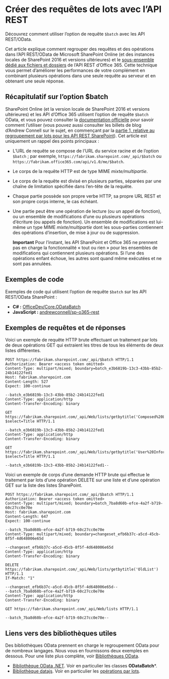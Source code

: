 # <a name="make-batch-requests-with-the-rest-apis"></a>Créer des requêtes de lots avec l’API REST
Découvrez comment utiliser l’option de requête `$batch` avec les API REST/OData.
 
Cet article explique comment regrouper des requêtes et des opérations dans l’API REST/OData de Microsoft SharePoint Online (et des instances locales de SharePoint 2016 et versions ultérieures) et le [sous-ensemble dédié aux fichiers et dossiers](http://msdn.microsoft.com/en-us/office/office365/api/files-rest-operations) de l’API REST d’Office 365. Cette technique vous permet d’améliorer les performances de votre complément en combinant plusieurs opérations dans une seule requête au serveur et en obtenant une seule réponse.

## <a name="executive-summary-of-the-batch-option"></a>Récapitulatif sur l’option $batch
SharePoint Online (et la version locale de SharePoint 2016 et versions ultérieures) et les API d’Office 365 utilisent l’option de requête `$batch` OData, et vous pouvez consulter la [documentation officielle](http://www.odata.org/documentation/odata-version-3-0/batch-processing) pour savoir comment l’utiliser (vous pouvez aussi consulter les billets de blog d’Andrew Connell sur le sujet, en commençant par la [partie 1, relative au regroupement par lots pour les API REST SharePoint](http://www.andrewconnell.com/blog/part-1-sharepoint-rest-api-batching-understanding-batching-requests)). Cet article est uniquement un rappel des points principaux :
 
- L’URL de requête se compose de l’URL du service racine et de l’option `$batch` ; par exemple, `https://fabrikam.sharepoint.com/_api/$batch` ou `https://fabrikam.office365.com/api/v1.0/me/$batch`.
    
- Le corps de la requête HTTP est de type MIME *mixte/multipartie*.
    
- Le corps de la requête est divisé en plusieurs parties, séparées par une chaîne de limitation spécifiée dans l’en-tête de la requête.
    
- Chaque partie possède son propre verbe HTTP, sa propre URL REST et son propre corps interne, le cas échéant.
    
- Une partie peut être une opération de lecture (ou un appel de fonction), ou un ensemble de modifications d’une ou plusieurs opérations d’écriture (ou appels de fonction). Un ensemble de modifications est lui-même un type MIME *mixte/multipartie* dont les sous-parties contiennent des opérations d’insertion, de mise à jour ou de suppression.
    
     **Important**  Pour l’instant, les API SharePoint et Office 365 ne prennent pas en charge la fonctionnalité « tout ou rien » pour les ensembles de modifications qui contiennent plusieurs opérations. Si l’une des opérations enfant échoue, les autres sont quand même exécutées et ne sont pas annulées.

## <a name="code-samples"></a>Exemples de code
Exemples de code qui utilisent l’option de requête `$batch` sur les API REST/OData SharePoint : 

-  **C# :** [OfficeDev/Core.ODataBatch](https://github.com/OfficeDev/PnP/tree/master/Samples/Core.ODataBatch)
-  **JavaScript :** [andrewconnell/sp-o365-rest](https://github.com/andrewconnell/sp-o365-rest/blob/master/SpRestBatchSample/Scripts/App.js)
    

## <a name="example-requests-and-responses"></a>Exemples de requêtes et de réponses
Voici un exemple de requête HTTP brute effectuant un traitement par lots de deux opérations GET qui extraient les titres de tous les éléments de deux listes différentes.

```
POST https://fabrikam.sharepoint.com/_api/$batch HTTP/1.1
Authorization: Bearer <access token omitted>
Content-Type: multipart/mixed; boundary=batch_e3b6819b-13c3-43bb-85b2-24b14122fed1
Host: fabrikam.sharepoint.com
Content-Length: 527
Expect: 100-continue

--batch_e3b6819b-13c3-43bb-85b2-24b14122fed1
Content-Type: application/http
Content-Transfer-Encoding: binary

GET https://fabrikam.sharepoint.com/_api/Web/lists/getbytitle('Composed%20Looks')/items?$select=Title HTTP/1.1

--batch_e3b6819b-13c3-43bb-85b2-24b14122fed1
Content-Type: application/http
Content-Transfer-Encoding: binary

GET https://fabrikam.sharepoint.com/_api/Web/lists/getbytitle('User%20Information%20List')/items?$select=Title HTTP/1.1

--batch_e3b6819b-13c3-43bb-85b2-24b14122fed1--

```

Voici un exemple de corps d’une demande HTTP brute qui effectue le traitement par lots d’une opération DELETE sur une liste et d’une opération GET sur la liste des listes SharePoint.
 
```
POST https://fabrikam.sharepoint.com/_api/$batch HTTP/1.1
Authorization: Bearer <access token omitted>
Content-Type: multipart/mixed; boundary=batch_7ba8d60b-efce-4a2f-b719-60c27cc0e70e
Host: fabrikam.sharepoint.com
Content-Length: 647
Expect: 100-continue

--batch_7ba8d60b-efce-4a2f-b719-60c27cc0e70e
Content-Type: multipart/mixed; boundary=changeset_efb6b37c-a5cd-45cb-8f5f-4d648006e65d

--changeset_efb6b37c-a5cd-45cb-8f5f-4d648006e65d
Content-Type: application/http
Content-Transfer-Encoding: binary

DELETE https://fabrikam.sharepoint.com/_api/Web/lists/getbytitle('OldList') HTTP/1.1
If-Match: "1"

--changeset_efb6b37c-a5cd-45cb-8f5f-4d648006e65d--
--batch_7ba8d60b-efce-4a2f-b719-60c27cc0e70e
Content-Type: application/http
Content-Transfer-Encoding: binary

GET https://fabrikam.sharepoint.com/_api/Web/lists HTTP/1.1

--batch_7ba8d60b-efce-4a2f-b719-60c27cc0e70e--
```


## <a name="links-to-helpful-libraries"></a>Liens vers des bibliothèques utiles
Des bibliothèques OData prennent en charge le regroupement OData pour de nombreux langages. Nous vous en fournissons deux exemples en dessous. Pour une liste plus complète, voir [Bibliothèques OData](http://www.odata.org/libraries/).

-  [Bibliothèque OData .NET](http://msdn.microsoft.com/en-us/office/microsoft.data.odata%28v=vs.90%29). Voir en particulier les classes **ODataBatch***.
-  [Bibliothèque datajs](http://datajs.codeplex.com/documentation). Voir en particulier les [opérations par lots](http://datajs.codeplex.com/wikipage?title=datajs%20OData%20API&amp;referringTitle=Documentation#Batch).